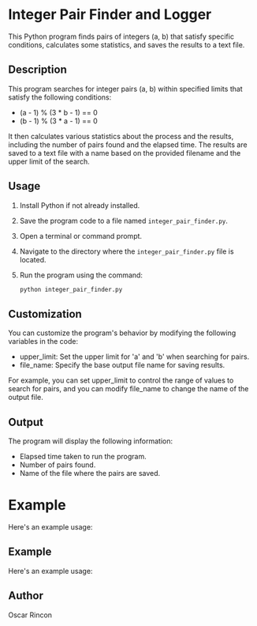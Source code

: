 # Integer Pair Finder and Logger

This Python program finds pairs of integers (a, b) that satisfy specific conditions, calculates some statistics, and saves the results to a text file.

## Description

This program searches for integer pairs (a, b) within specified limits that satisfy the following conditions:
- (a - 1) % (3 * b - 1) == 0
- (b - 1) % (3 * a - 1) == 0

It then calculates various statistics about the process and the results, including the number of pairs found and the elapsed time. The results are saved to a text file with a name based on the provided filename and the upper limit of the search.

## Usage

1. Install Python if not already installed.

2. Save the program code to a file named `integer_pair_finder.py`.

3. Open a terminal or command prompt.

4. Navigate to the directory where the `integer_pair_finder.py` file is located.

5. Run the program using the command:
   ```bash
   python integer_pair_finder.py

## Customization

You can customize the program's behavior by modifying the following variables in the code:

- upper_limit: Set the upper limit for 'a' and 'b' when searching for pairs.
- file_name: Specify the base output file name for saving results.

For example, you can set upper_limit to control the range of values to search for pairs, and you can modify file_name to change the name of the output file.

## Output

The program will display the following information:

- Elapsed time taken to run the program.
- Number of pairs found.
- Name of the file where the pairs are saved.

# Example

Here's an example usage:

## Example

Here's an example usage:

## Author

Oscar Rincon
